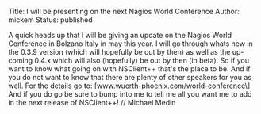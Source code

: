 Title: I will be presenting on the next Nagios World Conference
Author: mickem
Status: published

A quick heads up that I will be giving an update on the Nagios World
Conference in Bolzano Italy in may this year. I will go through whats
new in the 0.3.9 version (which will hopefully be out by then) as well
as the up-coming 0.4.x which will also (hopefully) be out by then (in
beta). So if you want to know what going on with NSClient++ that's the
place to be. And if you do not want to know that there are plenty of
other speakers for you as well. For the details go to:
\[www.wuerth-phoenix.com/world-conference\] And if you do go be sure to
bump into me to tell me all you want me to add in the next release of
NSClient++! // Michael Medin
